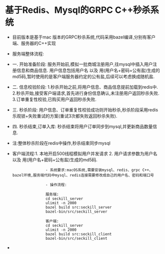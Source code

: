 # 基于Redis、Mysql的GRPC C++秒杀系统

- 目前版本是基于mac 版本的GRPC秒杀系统,代码采用bazel编译,分别有客户端、服务器的C++实现

- 服务端整体流程: 
- 一. 开始准备阶段: 
       服务开始前,模拟一批商城注册用户,往mysql中插入用户注册信息和商品信息. 用户信息包括用户名 以及 用(用户名+密码+公有盐)生成的md5码,暂时使用的是客户端服务器约定的公有盐,后续可以考虑换成随机盐.
- 二. 信息校验阶段:
        1.秒杀开始之前,将用户信息、商品信息提前加载到redis中.
        2.秒杀开始,接受客户端请求,首先进行身份信息确认,未注册用户返回秒杀失败.
        3.订单重复性校验,已购买用户返回秒杀失败.
- 三. 秒杀阶段:
        用户信息、订单重复性校验成功则开始秒杀,秒杀阶段采用redis乐观锁+失败重试的方案(重试3次都失败返回秒杀失败).
- 四. 秒杀结束,订单入库:
        秒杀结束将用户订单同步到mysql,并更新商品数量信息.

- 注:整体秒杀阶段在redis中操作,秒杀结束同步mysql
   
   
-  客户端流程:1. 本地开启500线程模拟用户并发请求
                      2. 用户请求参数为用户名 以及 用(用户名+密码+公有盐)生成的md5码.
                      
                      
                      
                      - 系统要求:macOS系统,需要安装mysql、redis、grpc C++、bazel环境,服务端代码中mysql、redis连接需要修改成自己的用户名、密码和端口号
                      
                      - 操作流程:
                      
                      服务端:
                      cd seckill_server
                      ulimit -n 2000
                      bazel build src:seckill_server
                      bazel-bin/src/seckill_server
                      
                      客户端:
                      cd seckill_server
                      ulimit -n 2000
                      bazel build src:seckill_client
                      bazel-bin/src/seckill_client


- 
